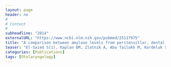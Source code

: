 ```yaml
---
layout: page
header: no
#
# Content
#
subheadline: "2014"
externalURL: "https://www.ncbi.nlm.nih.gov/pubmed/25117975"
title: "A comparison between amylase levels from peritonsillar, dental and neck abscesses."
teaser: "El-Saied S(1), Kaplan DM, Zlotnik A, Abu Tailakh M, Kordeluk S, Joshua BZ."
categories: [Publications]
tags: [Otolaryngology]
---
```

